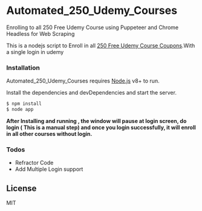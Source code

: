 # Automated_250_Udemy_Courses
Enrolling to all 250 Free Udemy Course using Puppeteer and Chrome Headless for Web Scraping

This is a nodejs script to Enroll in all [250 Free Udemy Course Coupons](https://www.reddit.com/r/learnprogramming/comments/75ovw4/250_free_udemy_course_coupons/).With a single login in udemy

### Installation

Automated_250_Udemy_Courses requires [Node.js](https://nodejs.org/) v8+ to run.

Install the dependencies and devDependencies and start the server.

```sh
$ npm install 
$ node app
```
**After Installing and running , the window will pause at login screen, do login ( This is a manual step) and once you login successfully, it will enroll in all other courses without login.**


### Todos

 - Refractor Code
 - Add Multiple Login support

License
----

MIT
